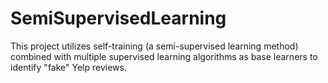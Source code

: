 # SemiSupervisedLearning
This project utilizes self-training (a semi-supervised learning method) combined with multiple supervised learning algorithms as base learners to identify "fake" Yelp reviews. 
